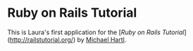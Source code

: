 # Ruby on Rails Tutorial
This is Laura's first application for the [*Ruby on Rails Tutorial*] (http://railstutorial.org/) by [Michael Hartl](http://michaelhartl.com/).